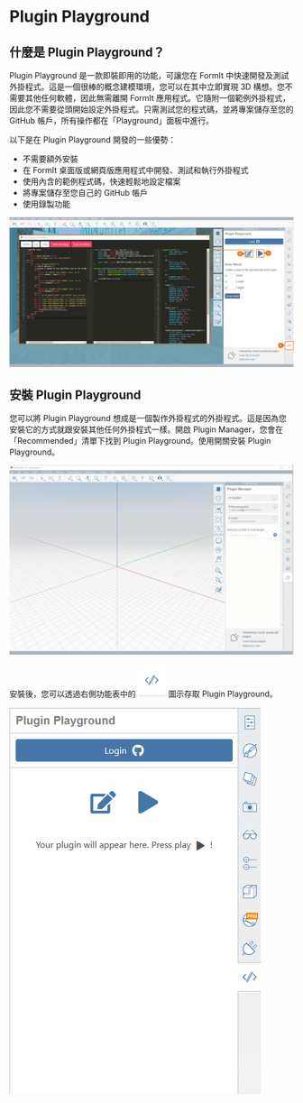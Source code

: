 # Plugin Playground

## 什麼是 Plugin Playground？

Plugin Playground 是一款即裝即用的功能，可讓您在 FormIt 中快速開發及測試外掛程式。這是一個很棒的概念建模環境，您可以在其中立即實現 3D 構想。您不需要其他任何軟體，因此無需離開 FormIt 應用程式。它隨附一個範例外掛程式，因此您不需要從頭開始設定外掛程式。只需測試您的程式碼，並將專案儲存至您的 GitHub 帳戶，所有操作都在「Playground」面板中進行。

以下是在 Plugin Playground 開發的一些優勢：

* 不需要額外安裝
* 在 FormIt 桌面版或網頁版應用程式中開發、測試和執行外掛程式
* 使用內含的範例程式碼，快速輕鬆地設定檔案
* 將專案儲存至您自己的 GitHub 帳戶
* 使用錄製功能

![](<../../../.gitbook/assets/14 (3) (1).png>)

## 安裝 Plugin Playground

您可以將 Plugin Playground 想成是一個製作外掛程式的外掛程式。這是因為您安裝它的方式就跟安裝其他任何外掛程式一樣。開啟 Plugin Manager，您會在「Recommended」清單下找到 Plugin Playground。使用開關安裝 Plugin Playground。

![](<../../../.gitbook/assets/01-install playgground formit.gif>)

安裝後，您可以透過右側功能表中的 ![](<../../../.gitbook/assets/image (25).png>) 圖示存取 Plugin Playground。

![](<../../../.gitbook/assets/image (53) (1) (1) (1).png>)
